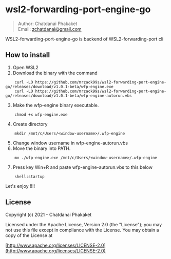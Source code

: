 # wsl2-forwarding-port-engine-go

>	Author: Chatdanai Phakaket <br>
>	Email: zchatdanai@gmail.com 

WSL2-forwarding-port-engine-go is backend of WSL2-forwarding-port cli


## How to install

1. Open WSL2
2. Download the binary with the command 
```
    curl -LO https://github.com/mrzack99s/wsl2-forwarding-port-engine-go/releases/download/v1.0.1-beta/wfp-engine.exe
    curl -LO https://github.com/mrzack99s/wsl2-forwarding-port-engine-go/releases/download/v1.0.1-beta/wfp-engine-autorun.vbs
```
3. Make the wfp-engine binary executable.
```
    chmod +x wfp-engine.exe
```
4. Create directory
```
    mkdir /mnt/c/Users/<window-username>/.wfp-engine
```
5. Change window username in wfp-engine-autorun.vbs
6. Move the binary into PATH.
```
    mv ./wfp-engine.exe /mnt/c/Users/<window-username>/.wfp-engine
```
7. Press key Win+R and paste wfp-engine-autorun.vbs to this below
```
    shell:startup
```

Let's enjoy !!!!


## License

Copyright (c) 2021 - Chatdanai Phakaket

	

Licensed under the Apache License, Version 2.0 (the "License");
you may not use this file except in compliance with the License.
You may obtain a copy of the License at

[http://www.apache.org/licenses/LICENSE-2.0](http://www.apache.org/licenses/LICENSE-2.0)